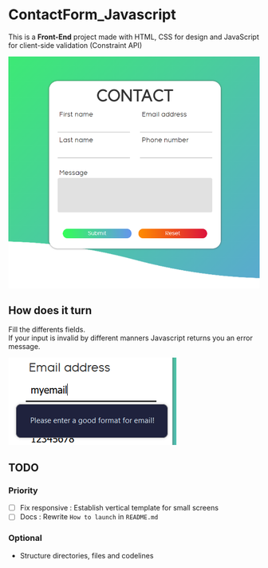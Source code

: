 # ContactForm_Javascript
This is a **Front-End** project made with HTML, CSS for design and JavaScript for  client-side validation (Constraint API)

![Contact form](/assets/readme/contact-form.png)

<!-- ## How to launch
1. Download the project in your system
2. Open `index.html` in your favorite browser
3. Here you are in the main page of the project -->

## How does it turn
Fill the differents fields.  
If your input is invalid by different manners Javascript returns you an error message.

![Bad email format](/assets/readme/novalid-input.png)

## TODO
### Priority
- [ ] Fix responsive : Establish vertical template for small screens
- [ ] Docs : Rewrite `How to launch` in `README.md`

### Optional
- Structure directories, files and codelines

<!-- ### Server-side
- Future data handling with Golang/Node -->

<!-- ### New Features
#### Phone
- Indicate number of digits to reach 10
#### First/Last names
- Allow french alphabet
- Give min/max length for names
 -->


